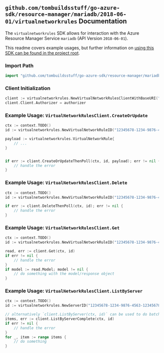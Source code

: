 
## `github.com/tombuildsstuff/go-azure-sdk/resource-manager/mariadb/2018-06-01/virtualnetworkrules` Documentation

The `virtualnetworkrules` SDK allows for interaction with the Azure Resource Manager Service `mariadb` (API Version `2018-06-01`).

This readme covers example usages, but further information on [using this SDK can be found in the project root](https://github.com/tombuildsstuff/go-azure-sdk/tree/main/docs).

### Import Path

```go
import "github.com/tombuildsstuff/go-azure-sdk/resource-manager/mariadb/2018-06-01/virtualnetworkrules"
```


### Client Initialization

```go
client := virtualnetworkrules.NewVirtualNetworkRulesClientWithBaseURI("https://management.azure.com")
client.Client.Authorizer = authorizer
```


### Example Usage: `VirtualNetworkRulesClient.CreateOrUpdate`

```go
ctx := context.TODO()
id := virtualnetworkrules.NewVirtualNetworkRuleID("12345678-1234-9876-4563-123456789012", "example-resource-group", "serverValue", "virtualNetworkRuleValue")

payload := virtualnetworkrules.VirtualNetworkRule{
	// ...
}


if err := client.CreateOrUpdateThenPoll(ctx, id, payload); err != nil {
	// handle the error
}
```


### Example Usage: `VirtualNetworkRulesClient.Delete`

```go
ctx := context.TODO()
id := virtualnetworkrules.NewVirtualNetworkRuleID("12345678-1234-9876-4563-123456789012", "example-resource-group", "serverValue", "virtualNetworkRuleValue")

if err := client.DeleteThenPoll(ctx, id); err != nil {
	// handle the error
}
```


### Example Usage: `VirtualNetworkRulesClient.Get`

```go
ctx := context.TODO()
id := virtualnetworkrules.NewVirtualNetworkRuleID("12345678-1234-9876-4563-123456789012", "example-resource-group", "serverValue", "virtualNetworkRuleValue")

read, err := client.Get(ctx, id)
if err != nil {
	// handle the error
}
if model := read.Model; model != nil {
	// do something with the model/response object
}
```


### Example Usage: `VirtualNetworkRulesClient.ListByServer`

```go
ctx := context.TODO()
id := virtualnetworkrules.NewServerID("12345678-1234-9876-4563-123456789012", "example-resource-group", "serverValue")

// alternatively `client.ListByServer(ctx, id)` can be used to do batched pagination
items, err := client.ListByServerComplete(ctx, id)
if err != nil {
	// handle the error
}
for _, item := range items {
	// do something
}
```
